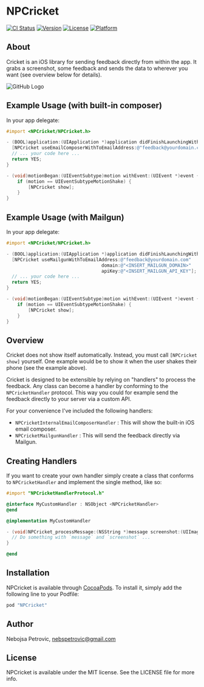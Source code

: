 # NPCricket

[![CI Status](http://img.shields.io/travis/nebspetrovic/NPCricket.svg?style=flat)](https://travis-ci.org/nebspetrovic/NPCricket)
[![Version](https://img.shields.io/cocoapods/v/NPCricket.svg?style=flat)](http://cocoapods.org/pods/NPCricket)
[![License](https://img.shields.io/cocoapods/l/NPCricket.svg?style=flat)](http://cocoapods.org/pods/NPCricket)
[![Platform](https://img.shields.io/cocoapods/p/NPCricket.svg?style=flat)](http://cocoapods.org/pods/NPCricket)

## About

Cricket is an iOS library for sending feedback directly from within the app. It grabs a screenshot, some feedback and sends the data to wherever you want (see overview below for details).

![GitHub Logo](/demo.gif)

## Example Usage (with built-in composer)

In your app delegate:
```objective-c
#import <NPCricket/NPCricket.h>

- (BOOL)application:(UIApplication *)application didFinishLaunchingWithOptions:(NSDictionary *)launchOptions {
  [NPCricket useEmailComposerWithToEmailAddress:@"feedback@yourdomain.com"];
  // ... your code here ...
  return YES;
}

- (void)motionBegan:(UIEventSubtype)motion withEvent:(UIEvent *)event {
    if (motion == UIEventSubtypeMotionShake) {
        [NPCricket show];
    }
}
```

## Example Usage (with Mailgun)

In your app delegate:
```objective-c
#import <NPCricket/NPCricket.h>

- (BOOL)application:(UIApplication *)application didFinishLaunchingWithOptions:(NSDictionary *)launchOptions {
  [NPCricket useMailgunWithToEmailAddress:@"feedback@yourdomain.com"
                                   domain:@"<INSERT_MAILGUN_DOMAIN>"
                                   apiKey:@"<INSERT_MAILGUN_API_KEY"];
  // ... your code here ...
  return YES;
}

- (void)motionBegan:(UIEventSubtype)motion withEvent:(UIEvent *)event {
    if (motion == UIEventSubtypeMotionShake) {
        [NPCricket show];
    }
}
```

## Overview

Cricket does not show itself automatically. Instead, you must call `[NPCricket show]` yourself. One example would be to show it when the user shakes their phone (see the example above).

Cricket is designed to be extensible by relying on "handlers" to process the feedback. Any class can become a handler by conforming to the `NPCricketHandler` protocol. This way you could for example send the feedback directly to your server via a custom API.

For your convenience I've included the following handlers:
- `NPCricketInternalEmailComposerHandler` : This will show the built-in iOS email composer.
- `NPCricketMailgunHandler` : This will send the feedback directly via Mailgun.

## Creating Handlers

If you want to create your own handler simply create a class that conforms to `NPCricketHandler` and implement the single method, like so:

```objective-c
#import "NPCricketHandlerProtocol.h"

@interface MyCustomHandler : NSObject <NPCricketHandler>
@end

@implementation MyCustomHandler

- (void)NPCricket_processMessage:(NSString *)message screenshot:(UIImage *)screenshot {
  // Do something with `message` and `screenshot` ...
}

@end
```

## Installation

NPCricket is available through [CocoaPods](http://cocoapods.org). To install
it, simply add the following line to your Podfile:

```ruby
pod "NPCricket"
```

## Author

Nebojsa Petrovic, nebspetrovic@gmail.com

## License

NPCricket is available under the MIT license. See the LICENSE file for more info.
